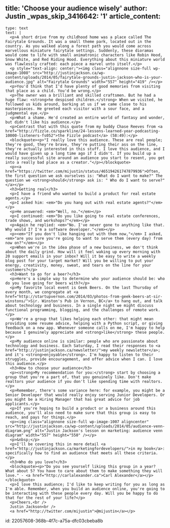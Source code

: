 title: 'Choose your audience wisely'
author: Justin
_wpas_skip_3416642: '1'
article_content:
  -
    type: text
    text: |
      <p>A short drive from my childhood home was a place called The Fairytale Grounds. It was a small theme park, located out in the country. As you walked along a forest path you would come across marvellous miniature fairytale settings. Suddenly, these dioramas would come to life with small animatronic characters like Robin Hood, Snow White, and Red Riding Hood. Everything about this miniature world was flawlessly crafted: each piece a marvel unto itself.</p>
      <p style="text-align: center;"><img class="alignnone size-full wp-image-1008" src="http://justinjackson.ca/wp-content/uploads/2014/05/fairytale-grounds-justin-jackson-who-is-your-audience.jpg" alt="Fairytale Grounds" width="557" height="419" /></p>
      <p>You'd think that I'd have plenty of good memories from visiting that place as a child. You'd be wrong.</p>
      <p>The owner was a brilliant and skilled craftsmen. But he had a huge flaw: <strong>he despised children.</strong> When we visited, he followed us kids around, barking at us if we came close to his masterpieces. He greeted each visitor with a sour face, and a judgmental eye.</p>
      <p>What a shame. He'd created an entire world of fantasy and wonder, but didn't like his audience.</p>
      <p>Contrast that with this quote from my buddy Chase Reeves from <a href="http://fizzle.co/sparkline/24-lessons-learned-year-podcasting-10000-listeners-fs052">the Fizzle podcast</a> (58:49):</p>
      <blockquote><p>"I really love this audience. These are real people; they're good, they're brave, they're putting their ass on the line, they're actually interested in this stuff. I love this audience, and I would have given up a long time ago if I didn't. If you build up a really successful site around an audience you start to resent, you get into a really bad place as a creator."</p></blockquote>
      <p><a href="https://twitter.com/mijustin/status/465194261747879936">Often, the first question we ask ourselves is: "What do I want to make?" The question we <strong>should</strong> ask is: " Who do I want to serve?"</a></p>
      <h3>Getting real</h3>
      <p>I have a friend who wanted to build a product for real estate agents.</p>
      <p>I asked him: <em>"Do you hang out with real estate agents?"</em></p>
      <p>He answered: <em>"Well, no."</em></p>
      <p>I continued: <em>"Do you like going to real estate conferences, trade shows, and workshops?"</em></p>
      <p>Again he replied: <em>"No. I've never gone to anything like that. Why would I? I'm a software developer."</em></p>
      <p><em>"If you don't like hanging out with them now,"</em> I asked, <em>"are you sure you're going to want to serve them (every day) from now on?"</em></p>
      <p>When we're in the idea phase of a new business, we don't think about the daily grind. How will it feel waking up every morning with 20 support emails in your inbox? Will it be easy to write a weekly blog post for your target market? Will you be willing to put your energy, creativity, money, sweat, and tears on the line for your customers?</p>
      <h3>Want to go for a beer?</h3>
      <p>Here's a simple way to determine who your audience should be: who do you love going for beers with?</p>
      <p>My favorite local event is Geek Beers. On the last Thursday of every month, we congregate at <a href="http://startupvernon.com/2014/03/photos-from-geek-beers-at-sir-winstons/">Sir. Winston's Pub in Vernon, BC</a> to hang out, and talk about technology and business. In a single night we might discuss functional programming, blogging, and the challenges of remote work.</p>
      <p>We're a group that likes helping each other: that might mean providing some resume advice, helping with a Python script, or giving feedback on a new app. Whenever someone calls on me, I'm happy to help because I genuinely appreciate and <strong>like</strong> these people.</p>
      <p>My audience online is similar: people who are passionate about technology and business. Each Saturday, I read their responses to <a href="http://justinjackson.ca/newsletter/">my weekly newsletter</a>; and it's <strong>enjoyable</strong>. I'm happy to listen to their struggles, provide encouragement, and offer advice when I can. I love this audience.</p>
      <h3>How to choose your audience</h3>
      <p><strong>My recommendation for you:</strong> start by choosing a group that you're a part of, that you genuinely like. Don't make realtors your audience if you don't like spending time with realtors.</p>
      <p>Remember, there's some variance here: for example, you might be a Senior Developer that would really enjoy serving Junior Developers. Or you might be a Hiring Manager that has great advice for job applicants.</p>
      <p>If you're hoping to build a product or a business around this audience, you'll also need to make sure that this group is easy to reach, and pays for things.</p>
      <p><img class="alignnone size-full wp-image-1007 aligncenter" src="http://justinjackson.ca/wp-content/uploads/2014/05/audience-venn-diagram.png" alt="Justin Jackson's lesson on marketing: audience venn diagram" width="557" height="550" /></p>
      <p>&nbsp;</p>
      <p>I'll be covering this in more detail <a href="http://justinjackson.ca/marketingfordevelopers/">in my book</a>: specifically how to find an audience that meets all these criteria.</p>
      <h3>Who do you love?</h3>
      <blockquote><p>"Do you see yourself liking this group in a year? What about 5? You have to care about them to make something they will love." - <a href="http://carlalexander.ca">Carl Alexander</a></p></blockquote>
      <p>I love this audience; I'd like to keep writing for you as long as I'm able. Remember, when you build an audience online, you're going to be interacting with these people every day. Will you be happy to do that for the rest of your life?</p>
      <p>Cheers,<br />
      Justin Jackson<br />
      <a href="http://twitter.com/mijustin">@mijustin</a></p>
      
id: 22057608-368b-4f7c-a75a-dfc03cbeba8b
